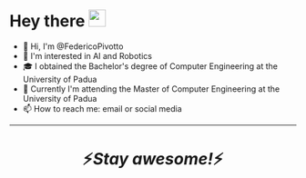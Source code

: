 <h1>
  Hey there
  <img src="https://media.giphy.com/media/hvRJCLFzcasrR4ia7z/giphy.gif" width="30px"/>
</h1>

- 👋 Hi, I'm @FedericoPivotto
- 👀 I'm interested in AI and Robotics
- 🎓 I obtained the Bachelor's degree of Computer Engineering at the University of Padua
- 🌱 Currently I'm attending the Master of Computer Engineering at the University of Padua
- 📫 How to reach me: email or social media

---

<h1 align='center'>⚡️<i>Stay awesome!</i>⚡️</h1>
